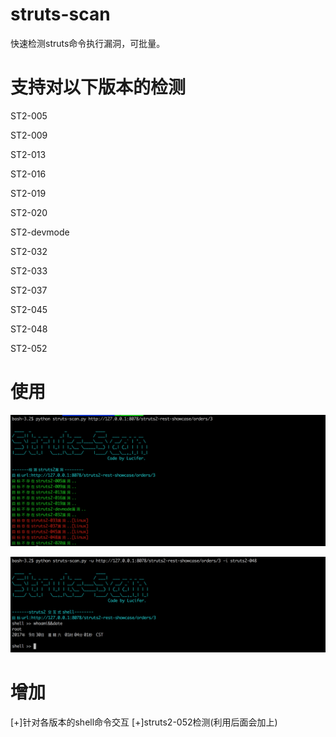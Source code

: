 # struts-scan
快速检测struts命令执行漏洞，可批量。

# 支持对以下版本的检测

ST2-005

ST2-009

ST2-013

ST2-016

ST2-019

ST2-020

ST2-devmode

ST2-032

ST2-033

ST2-037

ST2-045

ST2-048

ST2-052

# 使用
![image](./images/poc.png)

![image](./images/exp.png)

# 增加
[+]针对各版本的shell命令交互
[+]struts2-052检测(利用后面会加上)


